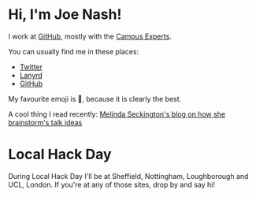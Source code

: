 # Hi, I'm Joe Nash!

I work at [GitHub](http://education.github.com), mostly with the [Campus Experts](http://education.github.com/experts).

You can usually find me in these places:
- [Twitter](http://twitter.com/jna_sh)
- [Lanyrd](http://lanyrd.com/jna_sh)
- [GitHub](http://github.com/joenash)

My favourite emoji is :sparkling_heart:, because it is clearly the best. 

A cool thing I read recently: [Melinda Seckington's blog on how she brainstorm's talk ideas](http://missgeeky.com/2016/11/21/how-to-brainstorm-talk-ideas/)

# Local Hack Day

During Local Hack Day I'll be at Sheffield, Nottingham, Loughborough and UCL, London. If you're at any of those sites, drop by and say hi!

